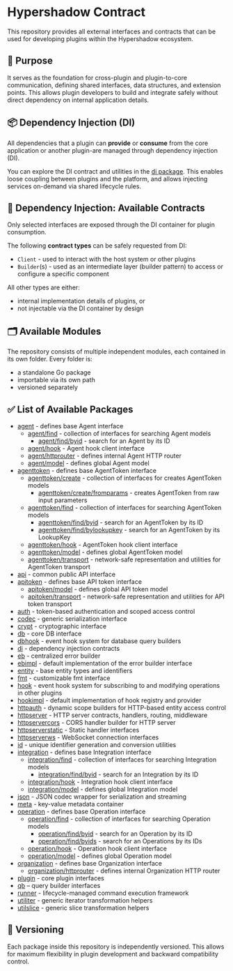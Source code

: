 # Hypershadow Contract

This repository provides all external interfaces and contracts that can be used for developing plugins within the
Hypershadow ecosystem.

## 🔌 Purpose

It serves as the foundation for cross-plugin and plugin-to-core communication, defining shared interfaces, data
structures, and extension points. This allows plugin developers to build and integrate safely without direct dependency
on internal application details.

## 📦 Dependency Injection (DI)

All dependencies that a plugin can **provide** or **consume** from the core application or another plugin-are managed
through dependency injection (DI).

You can explore the DI contract and utilities in the [di package](./di).
This enables loose coupling between plugins and the platform, and allows injecting services on-demand via shared
lifecycle rules.

## 🧩 Dependency Injection: Available Contracts

Only selected interfaces are exposed through the DI container for plugin consumption.

The following **contract types** can be safely requested from DI:

- `Client` - used to interact with the host system or other plugins
- `Builder`(s) - used as an intermediate layer (builder pattern) to access or configure a specific component

All other types are either:

- internal implementation details of plugins, or
- not injectable via the DI container by design

## 🗂️ Available Modules

The repository consists of multiple independent modules, each contained in its own folder. Every folder is:

- a standalone Go package
- importable via its own path
- versioned separately

## ✅ List of Available Packages

- [agent](./agent) - defines base Agent interface
    - [agent/find](./agent/find) - collection of interfaces for searching Agent models
        - [agent/find/byid](./agent/find/byid) - search for an Agent by its ID
    - [agent/hook](./agent/hook) - Agent hook client interface
    - [agent/httprouter](./agent/httprouter) - defines internal Agent HTTP router
    - [agent/model](./agent/model) - defines global Agent model
- [agenttoken](./agenttoken) - defines base AgentToken interface
    - [agenttoken/create](./agenttoken/create) - collection of interfaces for creates AgentToken models
        - [agenttoken/create/fromparams](./agenttoken/create/fromparams) - creates AgentToken from raw input parameters
    - [agenttoken/find](./agenttoken/find) - collection of interfaces for searching AgentToken models
        - [agenttoken/find/byid](./agenttoken/find/byid) - search for an AgentToken by its ID
        - [agenttoken/find/bylookupkey](./agenttoken/find/bylookupkey) - search for an AgentToken by its LookupKey
    - [agenttoken/hook](./agenttoken/hook) - AgentToken hook client interface
    - [agenttoken/model](./agenttoken/model) - defines global AgentToken model
    - [agenttoken/transport](./agenttoken/transport) - network-safe representation and utilities for AgentToken
      transport
- [api](./api) - common public API interface
- [apitoken](./apitoken) - defines base API token interface
    - [apitoken/model](./apitoken/model) - defines global API token model
    - [apitoken/transport](./apitoken/transport) - network-safe representation and utilities for API token transport
- [auth](./auth) - token-based authentication and scoped access control
- [codec](./codec) - generic serialization interface
- [crypt](./crypt) - cryptographic interface
- [db](./db) - core DB interface
- [dbhook](./dbhook) - event hook system for database query builders
- [di](./di) - dependency injection contracts
- [eb](./eb) - centralized error builder
- [ebimpl](./ebimpl) - default implementation of the error builder interface
- [entity](./entity) - base entity types and identifiers
- [fmt](./fmt) - customizable fmt interface
- [hook](./hook) - event hook system for subscribing to and modifying operations in other plugins
- [hookimpl](./hookimpl) - default implementation of hook registry and provider
- [httpauth](./httpauth) - dynamic scope builders for HTTP-based entity access control
- [httpserver](./httpserver) - HTTP server contracts, handlers, routing, middleware
- [httpservercors](./httpservercors) - CORS handler builder for HTTP server
- [httpserverstatic](./httpserverstatic) - Static handler interfaces
- [httpserverws](./httpserverws) - WebSocket connection interfaces
- [id](./id) - unique identifier generation and conversion utilities
- [integration](./integration) - defines base Integration interface
    - [integration/find](./integration/find) - collection of interfaces for searching Integration models
        - [integration/find/byid](./integration/find/byid) - search for an Integration by its ID
    - [integration/hook](./integration/hook) - Integration hook client interface
    - [integration/model](./integration/model) - defines global Integration model
- [json](./json) - JSON codec wrapper for serialization and streaming
- [meta](./meta) - key-value metadata container
- [operation](./operation) - defines base Operation interface
    - [operation/find](./operation/find) - collection of interfaces for searching Operation models
        - [operation/find/byid](./operation/find/byid) - search for an Operation by its ID
        - [operation/find/byids](./operation/find/byids) - search for an Operations by its IDs
    - [operation/hook](./operation/hook) - Operation hook client interface
    - [operation/model](./operation/model) - defines global Operation model
- [organization](./organization) - defines base Organization interface
    - [organization/httprouter](./organization/httprouter) - defines internal Organization HTTP router
- [plugin](./plugin) - core plugin interfaces
- [qb](./qb) – query builder interfaces
- [runner](./runner) - lifecycle-managed command execution framework
- [utiliter](./utiliter) - generic iterator transformation helpers
- [utilslice](./utilslice) - generic slice transformation helpers

## 📌 Versioning

Each package inside this repository is independently versioned. This allows for maximum flexibility in plugin
development and backward compatibility control.